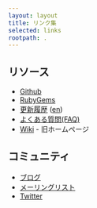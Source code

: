 ```yaml
---
layout: layout
title: リンク集
selected: links
rootpath: .
---
```

## リソース

- [Github](https://github.com/ongaeshi/milkode)
- [RubyGems](https://rubygems.org/gems/milkode)
- [更新履歴](https://github.com/ongaeshi/milkode/blob/master/HISTORY.ja.rdoc) ([en](https://github.com/ongaeshi/milkode/blob/master/HISTORY.rdoc)) 
- [よくある質問(FAQ)](./faq.html)
- [Wiki](./wiki) - 旧ホームページ

## コミュニティ

- [ブログ](http://ongaeshi.hatenablog.com/)
- [メーリングリスト](https://groups.google.com/forum/?hl=ja&fromgroups#!forum/milkode-jp)
- [Twitter](https://twitter.com/ongaeshi)

